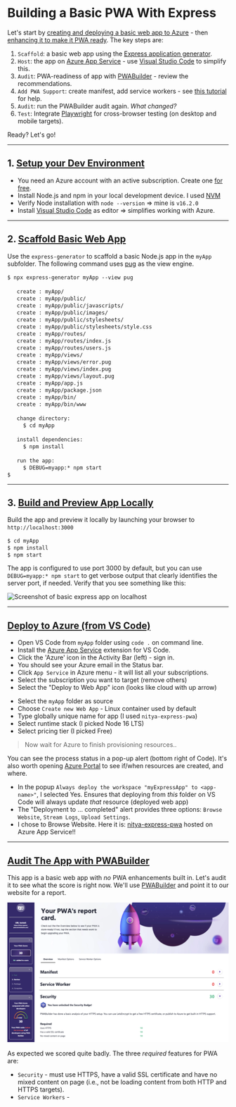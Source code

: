 # Building a Basic PWA With Express

Let's start by [creating and deploying a basic web app to Azure](https://docs.microsoft.com/en-us/azure/app-service/quickstart-nodejs) - then [enhancing it to make it PWA ready](https://docs.microsoft.com/en-us/microsoft-edge/progressive-web-apps-chromium/how-to/). The key steps are:

 1. `Scaffold`: a basic web app using the [Express application generator](http://expressjs.com/en/starter/generator.html).
 2. `Host`: the app on [Azure App Service](https://azure.microsoft.com/en-us/services/app-service/) - use [Visual Studio Code](https://code.visualstudio.com/) to simplify this.
 3. `Audit`: PWA-readiness of app with [PWABuilder](https://pwabuilder.com) - review the recommendations.
 4. `Add PWA Support`: create manifest, add service workers - see [this tutorial](https://docs.microsoft.com/en-us/microsoft-edge/progressive-web-apps-chromium/how-to/) for help.
 5. `Audit`: run the PWABuilder audit again. _What changed?_
 6. `Test`: Integrate [Playwright](https://playwright.dev) for cross-browser testing (on desktop and mobile targets).

Ready? Let's go!


---

## 1. [Setup your Dev Environment](https://docs.microsoft.com/en-us/azure/app-service/quickstart-nodejs)

 * You need an Azure account with an active subscription. Create one [for free](https://azure.microsoft.com/free/).
 * Install Node.js and npm in your local development device. I used [NVM](https://github.com/nvm-sh/nvm)
 * Verify Node installation with `node --version` => mine is `v16.2.0`
 * Install [Visual Studio Code](https://code.visualstudio.com/) as editor => simplifies working with Azure.

---

## 2. [Scaffold Basic Web App](https://docs.microsoft.com/en-us/azure/app-service/quickstart-nodejs)

Use the `express-generator` to scaffold a basic Node.js app in the `myApp` subfolder. The following command uses [pug](https://pugjs.org/api/getting-started.html) as the view engine.

```
$ npx express-generator myApp --view pug

   create : myApp/
   create : myApp/public/
   create : myApp/public/javascripts/
   create : myApp/public/images/
   create : myApp/public/stylesheets/
   create : myApp/public/stylesheets/style.css
   create : myApp/routes/
   create : myApp/routes/index.js
   create : myApp/routes/users.js
   create : myApp/views/
   create : myApp/views/error.pug
   create : myApp/views/index.pug
   create : myApp/views/layout.pug
   create : myApp/app.js
   create : myApp/package.json
   create : myApp/bin/
   create : myApp/bin/www

   change directory:
     $ cd myApp

   install dependencies:
     $ npm install

   run the app:
     $ DEBUG=myapp:* npm start
$ 
```
---

## 3. [Build and Preview App Locally](https://docs.microsoft.com/en-us/azure/app-service/quickstart-nodejs)

Build the app and preview it locally by launching your browser to `http://localhost:3000`

```
$ cd myApp
$ npm install
$ npm start
```

The app is configured to use port 3000 by default, but you can use `DEBUG=myapp:* npm start` to get verbose output that clearly identifies the server port, if needed. Verify that you see something like this:

![Screenshot of basic express app on localhost](https://docs.microsoft.com/en-us/azure/app-service/media/quickstart-nodejs/express.png)

---

## [Deploy to Azure (from VS Code)](https://docs.microsoft.com/en-us/azure/app-service/quickstart-nodejs)

 * Open VS Code from `myApp` folder using `code .` on command line.
 * Install the [Azure App Service](https://marketplace.visualstudio.com/items?itemName=ms-azuretools.vscode-azureappservice) extension for VS Code.
 * Click the 'Azure' icon in the Activity Bar (left) - sign in.
 * You should see  your Azure email in the Status bar.
 * Click `App Service` in Azure menu - it will list all your subscriptions.
 * Select the subscription you want to target (remove others)
 * Select the "Deploy to Web App" icon (looks like cloud with up arrow)
  - Select the `myApp` folder as source
  - Choose `Create new Web App` - Linux container used by default
  - Type globally unique name for app (I used `nitya-express-pwa`)
  - Select runtime stack (I picked Node 16 LTS)
  - Select pricing tier (I picked Free)

> Now wait for Azure to finish provisioning resources..

You can see the process status in a pop-up alert (bottom right of Code). It's also worth opening [Azure Portal](https://portal.azure.com) to see if/when resources are created, and where.

 * In the popup `Always deploy the workspace "myExpressApp" to <app-name>"`, I selected Yes. Ensures that deploying from _this_ folder on VS Code will always update _that_ resource (deployed web app)
 * The "Deployment to ... completed" alert provides three options: `Browse Website`, `Stream Logs`, `Upload Settings`.
 * I chose to Browse Website. Here it is: [nitya-express-pwa](https://nitya-express-pwa.azurewebsites.net/) hosted on Azure App Service!!

---

## [Audit The App with PWABuilder](https://www.pwabuilder.com/)

This app is a basic web app with _no_ PWA enhancements built in. Let's audit it to see what the score is right now. We'll use [PWABuilder](https://www.pwabuilder.com/) and point it to our website for a report.

![Screenshot of PWABuilder Report Card](static/pwabuilder-base-app.png)

As expected we scored quite badly. The three _required_ features for PWA are:
 * `Security` - must use HTTPS, have a valid SSL certificate and have no mixed content on page (i.e., not be loading content from both HTTP and HTTPS targets). 
 * `Service Workers` - 